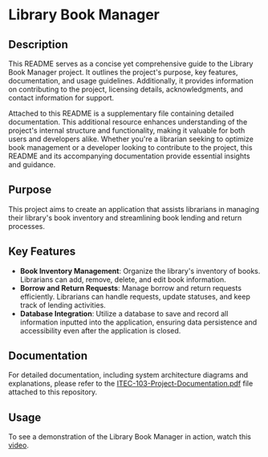 # Library Book Manager

## Description
This README serves as a concise yet comprehensive guide to the Library Book Manager project. It outlines the project's purpose, key features, documentation, and usage guidelines. Additionally, it provides information on contributing to the project, licensing details, acknowledgments, and contact information for support.

Attached to this README is a supplementary file containing detailed documentation. This additional resource enhances understanding of the project's internal structure and functionality, making it valuable for both users and developers alike. Whether you're a librarian seeking to optimize book management or a developer looking to contribute to the project, this README and its accompanying documentation provide essential insights and guidance.

## Purpose
This project aims to create an application that assists librarians in managing their library's book inventory and streamlining book lending and return processes.

## Key Features
- **Book Inventory Management**: Organize the library's inventory of books. Librarians can add, remove, delete, and edit book information.
- **Borrow and Return Requests**: Manage borrow and return requests efficiently. Librarians can handle requests, update statuses, and keep track of lending activities.
- **Database Integration**: Utilize a database to save and record all information inputted into the application, ensuring data persistence and accessibility even after the application is closed.

## Documentation
For detailed documentation, including system architecture diagrams and explanations, please refer to the [ITEC-103-Project-Documentation.pdf](https://github.com/user-attachments/files/15589255/ITEC-103-Project-Documentation.pdf) file attached to this repository.

## Usage
To see a demonstration of the Library Book Manager in action, watch this [video](https://youtu.be/fioQbvBwIRw).
